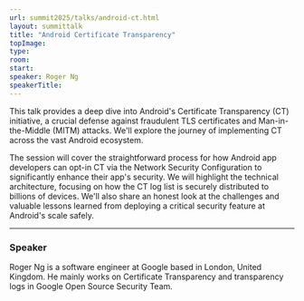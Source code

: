 ```yaml
---
url: summit2025/talks/android-ct.html
layout: summittalk
title: "Android Certificate Transparency"
topImage:
type:
room:
start:
speaker: Roger Ng
speakerTitle:
---
```


<div class="font-google font-medium">

This talk provides a deep dive into Android's Certificate Transparency (CT)
initiative, a crucial defense against fraudulent TLS certificates and
Man-in-the-Middle (MITM) attacks. We'll explore the journey of implementing CT
across the vast Android ecosystem.

The session will cover the straightforward process for how Android app
developers can opt-in CT via the Network Security Configuration to significantly
enhance their app's security. We will highlight the technical architecture,
focusing on how the CT log list is securely distributed to billions of devices.
We'll also share an honest look at the challenges and valuable lessons learned
from deploying a critical security feature at Android's scale safely.

---

### Speaker

Roger Ng is a software engineer at Google based in London, United Kingdom. He
mainly works on Certificate Transparency and transparency logs in Google Open
Source Security Team.

</div>
